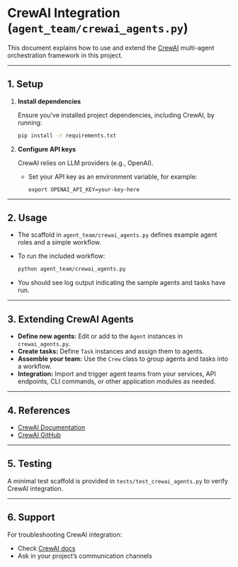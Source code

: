 # CrewAI Integration (`agent_team/crewai_agents.py`)

This document explains how to use and extend the [CrewAI](https://docs.crewai.com/) multi-agent orchestration framework in this project.

---

## 1. **Setup**

1. **Install dependencies**

   Ensure you’ve installed project dependencies, including CrewAI, by running:

   ```bash
   pip install -r requirements.txt
   ```

2. **Configure API keys**

   CrewAI relies on LLM providers (e.g., OpenAI).
   - Set your API key as an environment variable, for example:
     ```
     export OPENAI_API_KEY=your-key-here
     ```

---

## 2. **Usage**

- The scaffold in `agent_team/crewai_agents.py` defines example agent roles and a simple workflow.
- To run the included workflow:

  ```bash
  python agent_team/crewai_agents.py
  ```

- You should see log output indicating the sample agents and tasks have run.

---

## 3. **Extending CrewAI Agents**

- **Define new agents:** Edit or add to the `Agent` instances in `crewai_agents.py`.
- **Create tasks:** Define `Task` instances and assign them to agents.
- **Assemble your team:** Use the `Crew` class to group agents and tasks into a workflow.
- **Integration:** Import and trigger agent teams from your services, API endpoints, CLI commands, or other application modules as needed.

---

## 4. **References**

- [CrewAI Documentation](https://docs.crewai.com/)
- [CrewAI GitHub](https://github.com/VisionBlack/CrewAI)

---

## 5. **Testing**

A minimal test scaffold is provided in `tests/test_crewai_agents.py` to verify CrewAI integration.

---

## 6. **Support**

For troubleshooting CrewAI integration:
- Check [CrewAI docs](https://docs.crewai.com/)
- Ask in your project’s communication channels
